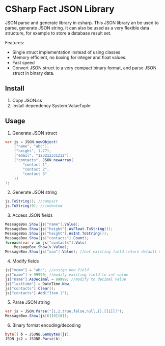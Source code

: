 # CSharp Fact JSON Library

JSON parse and generate library in csharp.
This JSON library an be used to parse, generate JSON string. It can also be used as a very flexible data structure, for example to store a database result set.

Features:
- Single struct implementation instead of using classes
- Memory efficient, no boxing for integer and float values.
- Fast speed
- Convert JSON struct to a very compact binary format, and parse JSON struct in binary data.

## Install
1. Copy JSON.cs
2. Install dependency System.ValueTuple

## Usage
1. Generate JSON struct
```cs
var js = JSON.newObject(
	("name", "abc"),
	("height", 1.77),
	("email", "123212331212"),
	("contacts", JSON.newArray(
		"contact 1",
		"contact 2",
		"contact 3"
	))
);
```

2. Generate JSON string
```cs
js.ToString(); //compact
js.ToString(0); //indented
```

3. Access JSON fields
```cs
MessageBox.Show(js["name"].Value);
MessageBox.Show(js["height"].AsFloat.ToString());
MessageBox.Show(js["height"].AsInt.ToString());
MessageBox.Show(js["contacts"].Count);
foreach(var v in js["contacts"].Vals)
	MessageBox.Show(v.Value);
MessageBox.Show(js["aaa"].Value); //not existing field return default values(empty string)
```

4. Modify fields
```cs
js["memo"] = "abc"; //assign new field
js["name"] = 99999; //modify existing field to int value
js["name"].AsDecimal = 99999; //modify to decimal value
js["lasttime"] = DateTime.Now;
js["contacts"].Clear();
js["contacts"].Add("Item 1");
```

5. Parse JSON string
```cs
var js = JSON.Parse("[1,2,true,false,null,{},[[1]]]");
MessageBox.Show(js[6][0][0]);
```

6. Binary format encoding/decoding
```cs
byte[] b = JSONB.GenBytes(js);
JSON js2 = JSONB.Parse(b);
```
